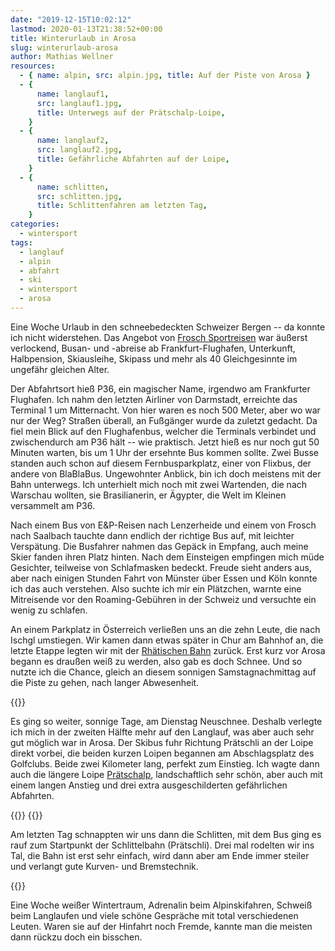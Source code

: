```yaml
---
date: "2019-12-15T10:02:12"
lastmod: 2020-01-13T21:38:52+00:00
title: Winterurlaub in Arosa
slug: winterurlaub-arosa
author: Mathias Wellner
resources:
  - { name: alpin, src: alpin.jpg, title: Auf der Piste von Arosa }
  - {
      name: langlauf1,
      src: langlauf1.jpg,
      title: Unterwegs auf der Prätschalp-Loipe,
    }
  - {
      name: langlauf2,
      src: langlauf2.jpg,
      title: Gefährliche Abfahrten auf der Loipe,
    }
  - {
      name: schlitten,
      src: schlitten.jpg,
      title: Schlittenfahren am letzten Tag,
    }
categories:
  - wintersport
tags:
  - langlauf
  - alpin
  - abfahrt
  - ski
  - wintersport
  - arosa
---
```


Eine Woche Urlaub in den schneebedeckten Schweizer Bergen -- da konnte ich nicht widerstehen. Das Angebot von [Frosch Sportreisen](https://www.frosch-sportreisen.de/) war äußerst verlockend, Busan- und -abreise ab Frankfurt-Flughafen, Unterkunft, Halbpension, Skiausleihe, Skipass und mehr als 40 Gleichgesinnte im ungefähr gleichen Alter.

<!--more-->

Der Abfahrtsort hieß P36, ein magischer Name, irgendwo am Frankfurter Flughafen. Ich nahm den letzten Airliner von Darmstadt, erreichte das Terminal 1 um Mitternacht. Von hier waren es noch 500 Meter, aber wo war nur der Weg? Straßen überall, an Fußgänger wurde da zuletzt gedacht. Da fiel mein Blick auf den Flughafenbus, welcher die Terminals verbindet und zwischendurch am P36 hält -- wie praktisch. Jetzt hieß es nur noch gut 50 Minuten warten, bis um 1 Uhr der ersehnte Bus kommen sollte. Zwei Busse standen auch schon auf diesem Fernbusparkplatz, einer von Flixbus, der andere von BlaBlaBus. Ungewohnter Anblick, bin ich doch meistens mit der Bahn unterwegs. Ich unterhielt mich noch mit zwei Wartenden, die nach Warschau wollten, sie Brasilianerin, er Ägypter, die Welt im Kleinen versammelt am P36.

Nach einem Bus von E&P-Reisen nach Lenzerheide und einem von Frosch nach Saalbach tauchte dann endlich der richtige Bus auf, mit leichter Verspätung. Die Busfahrer nahmen das Gepäck in Empfang, auch meine Skier fanden ihren Platz hinten. Nach dem Einsteigen empfingen mich müde Gesichter, teilweise von Schlafmasken bedeckt. Freude sieht anders aus, aber nach einigen Stunden Fahrt von Münster über Essen und Köln konnte ich das auch verstehen. Also suchte ich mir ein Plätzchen, warnte eine Mitreisende vor den Roaming-Gebühren in der Schweiz und versuchte ein wenig zu schlafen.

An einem Parkplatz in Österreich verließen uns an die zehn Leute, die nach Ischgl umstiegen. Wir kamen dann etwas später in Chur am Bahnhof an, die letzte Etappe legten wir mit der [Rhätischen Bahn](https://www.rhb.ch/de/home) zurück. Erst kurz vor Arosa begann es draußen weiß zu werden, also gab es doch Schnee. Und so nutzte ich die Chance, gleich an diesem sonnigen Samstagnachmittag auf die Piste zu gehen, nach langer Abwesenheit.

{{<responsive-image name="alpin">}}

Es ging so weiter, sonnige Tage, am Dienstag Neuschnee. Deshalb verlegte ich mich in der zweiten Hälfte mehr auf den Langlauf, was aber auch sehr gut möglich war in Arosa. Der Skibus fuhr Richtung Prätschli an der Loipe direkt vorbei, die beiden kurzen Loipen begannen am Abschlagsplatz des Golfclubs. Beide zwei Kilometer lang, perfekt zum Einstieg. Ich wagte dann auch die längere Loipe [Prätschalp](https://arosalenzerheide.swiss/de/Region/Arosa/Winter/Langlaufen/Langlaufrouten/Langlaufloipe-Praetschalp-8km_tour_21897593), landschaftlich sehr schön, aber auch mit einem langen Anstieg und drei extra ausgeschilderten gefährlichen Abfahrten.

{{<responsive-image name="langlauf1">}}
{{<responsive-image name="langlauf2">}}

Am letzten Tag schnappten wir uns dann die Schlitten, mit dem Bus ging es rauf zum Startpunkt der Schlittelbahn (Prätschli). Drei mal rodelten wir ins Tal, die Bahn ist erst sehr einfach, wird dann aber am Ende immer steiler und verlangt gute Kurven- und Bremstechnik.

{{<responsive-image name="schlitten">}}

Eine Woche weißer Wintertraum, Adrenalin beim Alpinskifahren, Schweiß beim Langlaufen und viele schöne Gespräche mit total verschiedenen Leuten. Waren sie auf der Hinfahrt noch Fremde, kannte man die meisten dann rückzu doch ein bisschen.
